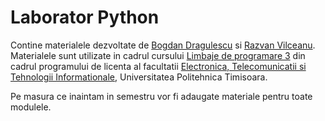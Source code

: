 # Laborator Python

Contine materialele dezvoltate de [Bogdan Dragulescu](https://datalab.upt.ro/bogdan-dragulescu/) si [Razvan Vilceanu](https://datalab.upt.ro/razvan-vilceanu/). Materialele 
sunt utilizate in cadrul cursului [Limbaje de programare 3](https://datalab.upt.ro/cursuri/limbaje-de-programare-3/) 
din cadrul programului de licenta al facultatii [Electronica, Telecomunicatii si Tehnologii Informationale](https://etcti.upt.ro/), Universitatea Politehnica Timisoara.

Pe masura ce inaintam in semestru vor fi adaugate materiale pentru toate modulele.
